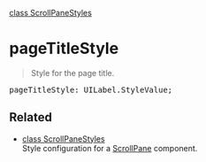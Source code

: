 [class ScrollPaneStyles](ScrollPaneStyles.md)

# pageTitleStyle

> Style for the page title.

<pre class="docgen_signature">pageTitleStyle: UILabel.StyleValue;</pre>

## Related

- [<!--{ref:class}-->class ScrollPaneStyles](ScrollPaneStyles.md) \
    Style configuration for a [ScrollPane](ScrollPane.md) component.
